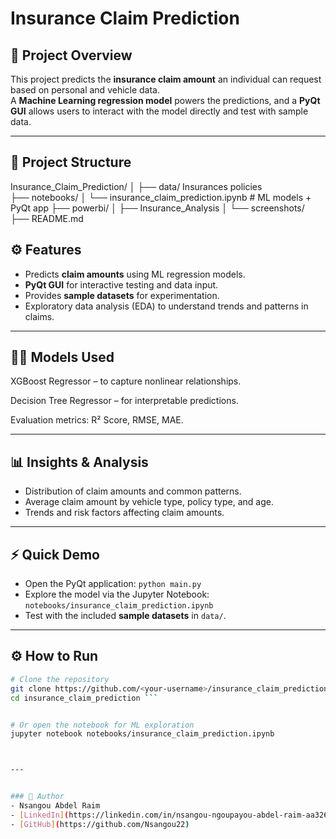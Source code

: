 # Insurance Claim Prediction

## 📝 Project Overview
This project predicts the **insurance claim amount** an individual can request based on personal and vehicle data.  
A **Machine Learning regression model** powers the predictions, and a **PyQt GUI** allows users to interact with the model directly and test with sample data.

---
## 📂 Project Structure

Insurance_Claim_Prediction/
│
├── data/  Insurances policies                    
├── notebooks/
│   └── insurance_claim_prediction.ipynb   # ML models + PyQt app
├── powerbi/
│   ├── Insurance_Analysis
│   └── screenshots/          
├── README.md


## ⚙️ Features
- Predicts **claim amounts** using ML regression models.  
- **PyQt GUI** for interactive testing and data input.  
- Provides **sample datasets** for experimentation.  
- Exploratory data analysis (EDA) to understand trends and patterns in claims.

---
## 👨‍💻 Models Used

XGBoost Regressor – to capture nonlinear relationships.

Decision Tree Regressor – for interpretable predictions.

Evaluation metrics: R² Score, RMSE, MAE.

---

## 📊 Insights & Analysis
- Distribution of claim amounts and common patterns.  
- Average claim amount by vehicle type, policy type, and age.  
- Trends and risk factors affecting claim amounts.

---

## ⚡ Quick Demo
- Open the PyQt application: `python main.py`  
- Explore the model via the Jupyter Notebook: `notebooks/insurance_claim_prediction.ipynb`  
- Test with the included **sample datasets** in `data/`.

---

## ⚙️ How to Run
```bash
# Clone the repository
git clone https://github.com/<your-username>/insurance_claim_prediction.git
cd insurance_claim_prediction ```


# Or open the notebook for ML exploration
jupyter notebook notebooks/insurance_claim_prediction.ipynb



---


### 👤 Author
- Nsangou Abdel Raim 
- [LinkedIn](https://linkedin.com/in/nsangou-ngoupayou-abdel-raim-aa32612b5)  
- [GitHub](https://github.com/Nsangou22)
